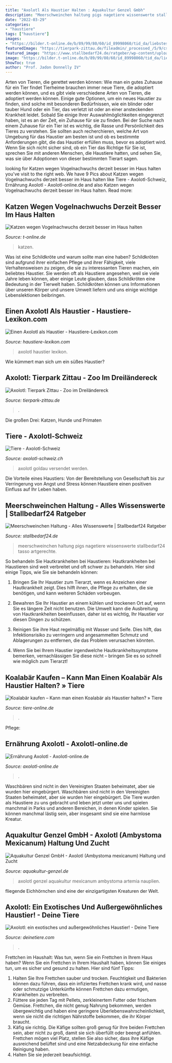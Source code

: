 ```yaml
---
title: "Axolotl Als Haustier Halten : Aquakultur Genzel Gmbh"
description: "Meerschweinchen haltung pigs nagetiere wissenswerte stallbedarf24 tasso artgerechte"
date: "2022-03-29"
categories:
- "haustiere"
tags: ["haustiere"]
images:
- "https://bilder.t-online.de/b/89/99/80/60/id_89998060/tid_da/liebstes-haustier-der-deutschen-bei-uns-leben-etwa-14-7-millionen-katzen-.jpg"
featuredImage: "https://tierpark-zittau.de/fileadmin/_processed_/5/9/csm_Axolotl-Bitte-recht-freundlich_b809f7d8c1.jpg"
featured_image: "https://www.stallbedarf24.de/ratgeber/wp-content/uploads/2020/07/meerschweinchen-haltung-640x320.jpg"
image: "https://bilder.t-online.de/b/89/99/80/60/id_89998060/tid_da/liebstes-haustier-der-deutschen-bei-uns-leben-etwa-14-7-millionen-katzen-.jpg"
ShowToc: true
author: "Prof. Jadon Donnelly IV"
---
```



Arten von Tieren, die gerettet werden können: Wie man ein gutes Zuhause für ein Tier findet
Tierheime brauchen immer neue Tiere, die adoptiert werden können, und es gibt viele verschiedene Arten von Tieren, die adoptiert werden können. Einige gute Optionen, um ein neues Haustier zu finden, sind solche mit besonderen Bedürfnissen, wie ein blinder oder tauber Hund oder ein Tier, das verletzt ist oder an einer ansteckenden Krankheit leidet. Sobald Sie einige Ihrer Auswahlmöglichkeiten eingegrenzt haben, ist es an der Zeit, ein Zuhause für sie zu finden.
Bei der Suche nach einem Zuhause für ein Tier ist es wichtig, die Rasse und Persönlichkeit des Tieres zu verstehen. Sie sollten auch recherchieren, welche Art von Umgebung für das Haustier am besten ist und ob es bestimmte Anforderungen gibt, die das Haustier erfüllen muss, bevor es adoptiert wird. Wenn Sie sich nicht sicher sind, ob ein Tier das Richtige für Sie ist, sprechen Sie mit anderen Menschen, die Haustiere hatten, und sehen Sie, was sie über Adoptionen von dieser bestimmten Tierart sagen.

	

		
looking for Katzen wegen Vogelnachwuchs derzeit besser im Haus halten you've visit to the right web. We have 9 Pics about Katzen wegen Vogelnachwuchs derzeit besser im Haus halten like Tiere - Axolotl-Schweiz, Ernährung Axolotl - Axolotl-online.de and also Katzen wegen Vogelnachwuchs derzeit besser im Haus halten. Read more:
		
    
## Katzen Wegen Vogelnachwuchs Derzeit Besser Im Haus Halten

<img loading=lazy src="https://bilder.t-online.de/b/89/99/80/60/id_89998060/tid_da/liebstes-haustier-der-deutschen-bei-uns-leben-etwa-14-7-millionen-katzen-.jpg" onerror="this.onerror=null;this.src='https://tse3.mm.bing.net/th?id=OIP.gfUm0-DyVZqaoNOLtHhbQgHaEK&amp;pid=15.1';" alt="Katzen wegen Vogelnachwuchs derzeit besser im Haus halten">

_Source: t-online.de_

>katzen. 

	

Was ist eine Schildkröte und warum sollte man eine haben?
Schildkröten sind aufgrund ihrer einfachen Pflege und ihrer Fähigkeit, viele Verhaltensweisen zu zeigen, die sie zu interessanten Tieren machen, ein beliebtes Haustier. Sie werden oft als Haustiere angesehen, weil sie viele Jahre leben können, aber einige Leute glauben, dass Schildkröten eine Bedeutung in der Tierwelt haben. Schildkröten können uns Informationen über unseren Körper und unsere Umwelt liefern und uns einige wichtige Lebenslektionen beibringen.

    
## Einen Axolotl Als Haustier - Haustiere-Lexikon.com

<img loading=lazy src="http://www.haustiere-lexikon.com/wp-content/uploads/2018/01/axolotl-2193310_960_720-300x225.jpg" onerror="this.onerror=null;this.src='https://tse2.mm.bing.net/th?id=OIP.7ls44NKyByn1iGI6tcYlRAAAAA&amp;pid=15.1';" alt="Einen Axolotl als Haustier - Haustiere-Lexikon.com">

_Source: haustiere-lexikon.com_

>axolotl haustier lexikon. 

	

Wie kümmert man sich um ein süßes Haustier?

    
## Axolotl: Tierpark Zittau - Zoo Im Dreiländereck

<img loading=lazy src="https://tierpark-zittau.de/fileadmin/_processed_/5/9/csm_Axolotl-Bitte-recht-freundlich_b809f7d8c1.jpg" onerror="this.onerror=null;this.src='https://tse1.mm.bing.net/th?id=OIP.p-CKArAKj--GHAP3IjIfigAAAA&amp;pid=15.1';" alt="Axolotl: Tierpark Zittau - Zoo im Dreiländereck">

_Source: tierpark-zittau.de_

>. 

	

Die großen Drei: Katzen, Hunde und Primaten

    
## Tiere - Axolotl-Schweiz

<img loading=lazy src="https://image.jimcdn.com/app/cms/image/transf/none/path/s53d553ff04268e89/image/ic86109ad01f2d66e/version/1483479437/image.jpg" onerror="this.onerror=null;this.src='https://tse1.mm.bing.net/th?id=OIP.1YZtkv3BCYP9o3ijJ70I9QDYEg&amp;pid=15.1';" alt="Tiere - Axolotl-Schweiz">

_Source: axolotl-schweiz.ch_

>axolotl goldau versendet werden. 

	

Die Vorteile eines Haustiers: Von der Bereitstellung von Gesellschaft bis zur Verringerung von Angst und Stress können Haustiere einen positiven Einfluss auf Ihr Leben haben.

    
## Meerschweinchen Haltung - Alles Wissenswerte | Stallbedarf24 Ratgeber

<img loading=lazy src="https://www.stallbedarf24.de/ratgeber/wp-content/uploads/2020/07/meerschweinchen-haltung-640x320.jpg" onerror="this.onerror=null;this.src='https://tse4.mm.bing.net/th?id=OIP.w_l9oFom3-V-fDzy62-E7QHaDt&amp;pid=15.1';" alt="Meerschweinchen Haltung - Alles Wissenswerte | Stallbedarf24 Ratgeber">

_Source: stallbedarf24.de_

>meerschweinchen haltung pigs nagetiere wissenswerte stallbedarf24 tasso artgerechte. 

	

So behandeln Sie Hautkrankheiten bei Haustieren:
Hautkrankheiten bei Haustieren sind weit verbreitet und oft schwer zu behandeln. Hier sind einige Tipps, wie Sie sie behandeln können:
1. Bringen Sie Ihr Haustier zum Tierarzt, wenn es Anzeichen einer Hautkrankheit zeigt. Dies hilft ihnen, die Pflege zu erhalten, die sie benötigen, und kann weiteren Schäden vorbeugen.

2. Bewahren Sie Ihr Haustier an einem kühlen und trockenen Ort auf, wenn Sie es längere Zeit nicht benutzen. Die Umwelt kann die Ausbreitung von Hautkrankheiten beeinflussen, daher ist es wichtig, Ihr Haustier vor diesen Dingen zu schützen.

3. Reinigen Sie ihre Haut regelmäßig mit Wasser und Seife. Dies hilft, das Infektionsrisiko zu verringern und angesammelten Schmutz und Ablagerungen zu entfernen, die das Problem verursachen könnten.

4. Wenn Sie bei Ihrem Haustier irgendwelche Hautkrankheitssymptome bemerken, vernachlässigen Sie diese nicht – bringen Sie es so schnell wie möglich zum Tierarzt!

    
## Koalabär Kaufen – Kann Man Einen Koalabär Als Haustier Halten? » Tiere

<img loading=lazy src="https://i1.wp.com/www.tiere-online.de/wp-content/uploads/2020/06/koala-1259681_1280.jpg?fit=1280%2C847&amp;ssl=1" onerror="this.onerror=null;this.src='https://tse2.mm.bing.net/th?id=OIP.lvnD5dX5idyVapGO66R-7gHaE5&amp;pid=15.1';" alt="Koalabär kaufen – Kann man einen Koalabär als Haustier halten? » Tiere">

_Source: tiere-online.de_

>. 

	

Pflege:

    
## Ernährung Axolotl - Axolotl-online.de

<img loading=lazy src="https://www.axolotl-online.de/wp-content/uploads/2020/07/a_web_Wildtyp_getigert-604x171.jpg" onerror="this.onerror=null;this.src='https://tse1.mm.bing.net/th?id=OIP.7rgFUwhdw8ILTJhiptpVpwHaCG&amp;pid=15.1';" alt="Ernährung Axolotl - Axolotl-online.de">

_Source: axolotl-online.de_

>. 

	

Waschbären sind nicht in den Vereinigten Staaten beheimatet, aber sie wurden hier eingebürgert.
Waschbären sind nicht in den Vereinigten Staaten beheimatet, aber sie wurden hier eingebürgert. Die Tiere wurden als Haustiere zu uns gebracht und leben jetzt unter uns und spielen manchmal in Parks und anderen Bereichen, in denen Kinder spielen. Sie können manchmal lästig sein, aber insgesamt sind sie eine harmlose Kreatur.

    
## Aquakultur Genzel GmbH - Axolotl (Ambystoma Mexicanum) Haltung Und Zucht

<img loading=lazy src="http://www.aquakultur-genzel.de/grafiken/fotos/axolotl_9.jpg" onerror="this.onerror=null;this.src='https://tse3.mm.bing.net/th?id=OIP.avrLynEK0W-cyxbdMJGaIgHaDz&amp;pid=15.1';" alt="Aquakultur Genzel GmbH - Axolotl (Ambystoma mexicanum) Haltung und Zucht">

_Source: aquakultur-genzel.de_

>axolotl genzel aquakultur mexicanum ambystoma artemia nauplien. 

	

fliegende Eichhörnchen sind eine der einzigartigsten Kreaturen der Welt.

    
## Axolotl: Ein Exotisches Und Außergewöhnliches Haustier! - Deine Tiere

<img loading=lazy src="https://deinetiere.com/wp-content/uploads/2019/05/den-axolotl-als-haustier-266x150.jpg" onerror="this.onerror=null;this.src='https://tse1.mm.bing.net/th?id=OIP.ODmnV2GLOeuWKu9yLmHbYwAAAA&amp;pid=15.1';" alt="Axolotl: ein exotisches und außergewöhnliches Haustier! - Deine Tiere">

_Source: deinetiere.com_

>. 

	

Frettchen im Haushalt: Was tun, wenn Sie ein Frettchen in Ihrem Haus haben?
Wenn Sie ein Frettchen in Ihrem Haushalt haben, können Sie einiges tun, um es sicher und gesund zu halten. Hier sind fünf Tipps:
1) Halten Sie Ihre Frettchen sauber und trocken. Feuchtigkeit und Bakterien können dazu führen, dass ein infiziertes Frettchen krank wird, und nasse oder schmutzige Unterkünfte können Frettchen dazu ermutigen, Krankheiten zu verbreiten.
2) Füttere sie jeden Tag mit Pellets, zerkleinertem Futter oder frischem Gemüse. Frettchen, die nicht genug Nahrung bekommen, werden übergewichtig und haben eine geringere Überlebenswahrscheinlichkeit, wenn sie nicht die richtigen Nährstoffe bekommen, die ihr Körper braucht.
3) Käfig sie richtig. Die Käfige sollten groß genug für Ihre beiden Frettchen sein, aber nicht zu groß, damit sie sich überfüllt oder beengt anfühlen. Frettchen mögen viel Platz, stellen Sie also sicher, dass ihre Käfige ausreichend belüftet sind und eine Netzabdeckung für eine einfache Reinigung haben.
4) Halten Sie sie jederzeit beaufsichtigt.

